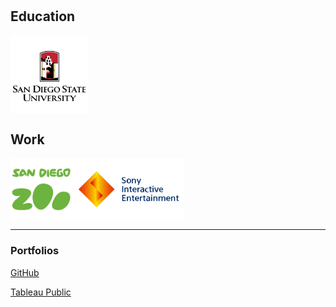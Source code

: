 #  
## Education

<img src="https://raw.githubusercontent.com/CMJ828/cmj828.github.io/master/SDSU.jpg" width="125" align="middle">

## Work

<img src="https://raw.githubusercontent.com/CMJ828/cmj828.github.io/master/SDZ.jpg" height="100" align="middle"><img src="https://raw.githubusercontent.com/CMJ828/cmj828.github.io/master/SIE.jpg" height="100" align="middle">

---

### Portfolios

[GitHub](https://github.com/CMJ828/portfolio)

[Tableau Public](https://public.tableau.com/profile/conor.juengst)
